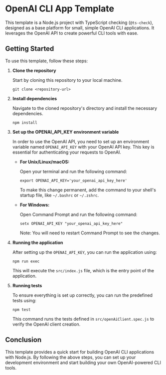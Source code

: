 # OpenAI CLI App Template

This template is a Node.js project with TypeScript checking (`@ts-check`), designed as a base platform for small, simple OpenAI CLI applications. It leverages the OpenAI API to create powerful CLI tools with ease.

## Getting Started

To use this template, follow these steps:

1. **Clone the repository**

   Start by cloning this repository to your local machine.

   ```
   git clone <repository-url>
   ```

2. **Install dependencies**

   Navigate to the cloned repository's directory and install the necessary dependencies.

   ```
   npm install
   ```

3. **Set up the OPENAI_API_KEY environment variable**

   In order to use the OpenAI API, you need to set up an environment variable named `OPENAI_API_KEY` with your OpenAI API key. This key is essential for authenticating your requests to OpenAI.

   - **For Unix/Linux/macOS:**

     Open your terminal and run the following command:

     ```
     export OPENAI_API_KEY='your_openai_api_key_here'
     ```

     To make this change permanent, add the command to your shell's startup file, like `~/.bashrc` or `~/.zshrc`.

   - **For Windows:**

     Open Command Prompt and run the following command:

     ```
     setx OPENAI_API_KEY "your_openai_api_key_here"
     ```

     Note: You will need to restart Command Prompt to see the changes.

4. **Running the application**

   After setting up the `OPENAI_API_KEY`, you can run the application using:

   ```
   npm run exec
   ```

   This will execute the `src/index.js` file, which is the entry point of the application.

5. **Running tests**

   To ensure everything is set up correctly, you can run the predefined tests using:

   ```
   npm test
   ```

   This command runs the tests defined in `src/openAiClient.spec.js` to verify the OpenAI client creation.

## Conclusion

This template provides a quick start for building OpenAI CLI applications with Node.js. By following the above steps, you can set up your development environment and start building your own OpenAI-powered CLI tools.
